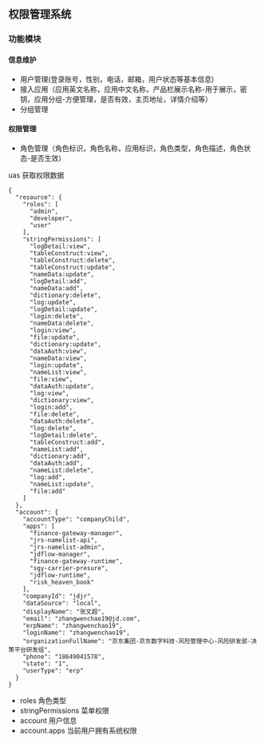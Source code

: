 ##  权限管理系统

### 功能模块

#### 信息维护

*  用户管理(登录账号，性别，电话，邮箱，用户状态等基本信息)
*  接入应用（应用英文名称，应用中文名称，产品栏展示名称-用于展示，密钥，应用分组-方便管理，是否有效，主页地址，详情介绍等）
*  分组管理

#### 权限管理

* 角色管理（角色标识，角色名称，应用标识，角色类型，角色描述，角色状态-是否生效）

uas 获取权限数据
```  
{
  "resource": {
    "roles": [
      "admin",
      "developer",
      "user"
    ],
    "stringPermissions": [
      "logDetail:view",
      "tableConstruct:view",
      "tableConstruct:delete",
      "tableConstruct:update",
      "nameData:update",
      "logDetail:add",
      "nameData:add",
      "dictionary:delete",
      "log:update",
      "logDetail:update",
      "login:delete",
      "nameData:delete",
      "login:view",
      "file:update",
      "dictionary:update",
      "dataAuth:view",
      "nameData:view",
      "login:update",
      "nameList:view",
      "file:view",
      "dataAuth:update",
      "log:view",
      "dictionary:view",
      "login:add",
      "file:delete",
      "dataAuth:delete",
      "log:delete",
      "logDetail:delete",
      "tableConstruct:add",
      "nameList:add",
      "dictionary:add",
      "dataAuth:add",
      "nameList:delete",
      "log:add",
      "nameList:update",
      "file:add"
    ]
  },
  "account": {
    "accountType": "companyChild",
    "apps": [
      "finance-gateway-manager",
      "jrs-namelist-api",
      "jrs-namelist-admin",
      "jdflow-manager",
      "finance-gateway-runtime",
      "sgy-carrier-presure",
      "jdflow-runtime",
      "risk_heaven_book"
    ],
    "companyId": "jdjr",
    "dataSource": "local",
    "displayName": "张文超",
    "email": "zhangwenchao19@jd.com",
    "erpName": "zhangwenchao19",
    "loginName": "zhangwenchao19",
    "organizationFullName": "京东集团-京东数字科技-风险管理中心-风险研发部-决策平台研发组",
    "phone": "18649041578",
    "state": "1",
    "userType": "erp"
  }
}
```  

* roles 角色类型
* stringPermissions 菜单权限
* account 用户信息
* account.apps 当前用户拥有系统权限

